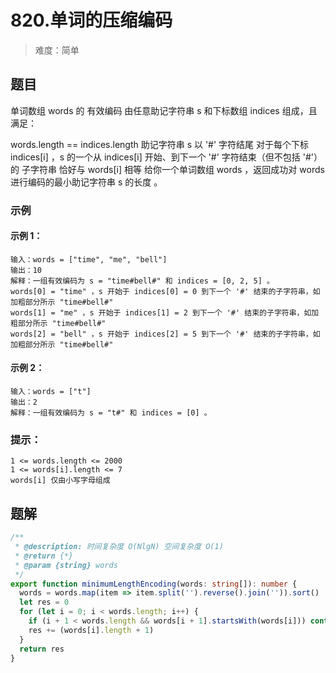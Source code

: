 # 820.单词的压缩编码

> 难度：简单

## 题目

单词数组 words 的 有效编码 由任意助记字符串 s 和下标数组 indices 组成，且满足：

words.length == indices.length
助记字符串 s 以 '#' 字符结尾
对于每个下标 indices[i] ，s 的一个从 indices[i] 开始、到下一个 '#' 字符结束（但不包括 '#'）的 子字符串 恰好与 words[i] 相等
给你一个单词数组 words ，返回成功对 words 进行编码的最小助记字符串 s 的长度 。

### 示例

#### 示例 1：

```
输入：words = ["time", "me", "bell"]
输出：10
解释：一组有效编码为 s = "time#bell#" 和 indices = [0, 2, 5] 。
words[0] = "time" ，s 开始于 indices[0] = 0 到下一个 '#' 结束的子字符串，如加粗部分所示 "time#bell#"
words[1] = "me" ，s 开始于 indices[1] = 2 到下一个 '#' 结束的子字符串，如加粗部分所示 "time#bell#"
words[2] = "bell" ，s 开始于 indices[2] = 5 到下一个 '#' 结束的子字符串，如加粗部分所示 "time#bell#"
```

#### 示例 2：

```
输入：words = ["t"]
输出：2
解释：一组有效编码为 s = "t#" 和 indices = [0] 。
```

### 提示：

```
1 <= words.length <= 2000
1 <= words[i].length <= 7
words[i] 仅由小写字母组成
```

## 题解

```ts
/**
 * @description: 时间复杂度 O(NlgN) 空间复杂度 O(1)
 * @return {*}
 * @param {string} words
 */
export function minimumLengthEncoding(words: string[]): number {
  words = words.map(item => item.split('').reverse().join('')).sort()
  let res = 0
  for (let i = 0; i < words.length; i++) {
    if (i + 1 < words.length && words[i + 1].startsWith(words[i])) continue
    res += (words[i].length + 1)
  }
  return res
}
```
